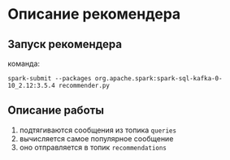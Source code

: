 # Описание рекомендера

## Запуск рекомендера
команда:  
```
spark-submit --packages org.apache.spark:spark-sql-kafka-0-10_2.12:3.5.4 recommender.py
```

## Описание работы
1. подтягиваются сообщения из топика `queries`
2. вычисляется самое популярное сообщение
3. оно отправляется в топик `recommendations`


